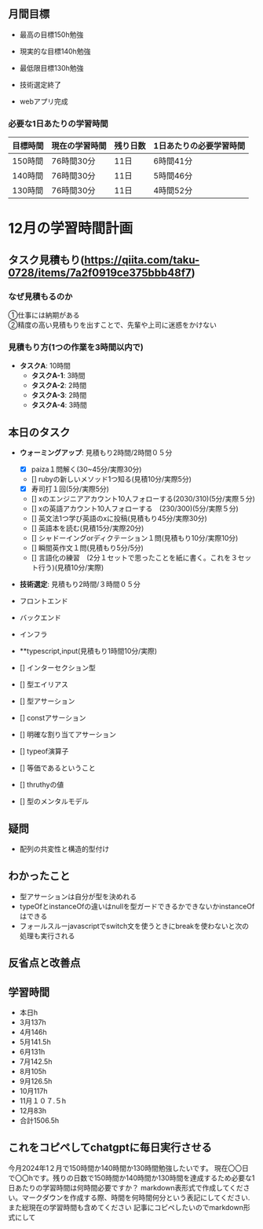 
## 月間目標
- 最高の目標150h勉強
- 現実的な目標140h勉強
- 最低限目標130h勉強

- 技術選定終了
- webアプリ完成

### 必要な1日あたりの学習時間

| 目標時間 | 現在の学習時間 | 残り日数 | 1日あたりの必要学習時間 |
|----------|----------------|----------|--------------------------|
| 150時間  | 76時間30分     | 11日     | 6時間41分                |
| 140時間  | 76時間30分     | 11日     | 5時間46分                |
| 130時間  | 76時間30分     | 11日     | 4時間52分                |




# 12月の学習時間計画




## タスク見積もり(https://qiita.com/taku-0728/items/7a2f0919ce375bbb48f7)
### なぜ見積もるのか   
①仕事には納期がある  
②精度の高い見積もりを出すことで、先輩や上司に迷惑をかけない

### 見積もり方(1つの作業を3時間以内で)
- **タスクA**: 10時間
  - **タスクA-1**: 3時間
  - **タスクA-2**: 2時間
  - **タスクA-3**: 2時間
  - **タスクA-4**: 3時間


## 本日のタスク

  - **ウォーミングアップ**: 見積もり2時間/2時間０５分
    - [x] paiza１問解く(30~45分/実際30分)
    - [] rubyの新しいメソッド1つ知る(見積10分/実際5分)
    - [x] 寿司打１回(5分/実際5分)
    - [] xのエンジニアアカウント10人フォローする(2030/310)(5分/実際５分)
    - [] xの英語アカウント10人フォローする　(230/300)(5分/実際５分)
    - [] 英文法1つ学び英語のxに投稿(見積もり45分/実際30分)
    - [] 英語本を読む(見積15分/実際20分)
    - [] シャドーイングorディクテーション１問(見積もり10分/実際10分)
    - [] 瞬間英作文１問(見積もり5分/5分)
    - [] 言語化の練習　(2分１セットで思ったことを紙に書く。これを３セット行う)(見積10分/実際) 
  - **技術選定**: 見積もり2時間/３時間０５分
  - フロントエンド
  - バックエンド
  - インフラ
     
  
    
  - **typescript,input(見積もり1時間10分/実際)
  - [] インターセクション型
  - [] 型エイリアス
  - [] 型アサーション
  - [] constアサーション
  - [] 明確な割り当てアサーション
  - [] typeof演算子
  - [] 等価であるということ
  - [] thruthyの値
  - [] 型のメンタルモデル
  
    

## 疑問
- 配列の共変性と構造的型付け




## わかったこと
- 型アサーションは自分が型を決めれる
- typeOfとinstanceOfの違いはnullを型ガードできるかできないかinstanceOfはできる
- フォールスルーjavascriptでswitch文を使うときにbreakを使わないと次の処理も実行される


## 反省点と改善点



## 学習時間
 - 本日h
  - 3月137h
  - 4月146h
  - 5月141.5h
  - 6月131h
  - 7月142.5h
  - 8月105h
  - 9月126.5h
  - 10月117h
  - 11月１０７.５h
  - 12月83h
  - 合計1506.5h

 ## これをコピペしてchatgptに毎日実行させる
今月2024年1２月で150時間か140時間か130時間勉強したいです。
現在〇〇日で〇〇hです。残りの日数で150時間か140時間か130時間を達成するため必要な1日あたりの学習時間は何時間必要ですか？
markdown表形式で作成してください。マークダウンを作成する際、時間を何時間何分という表記にしてください.また総現在の学習時間も含めてください
記事にコピペしたいのでmarkdown形式にして
 
